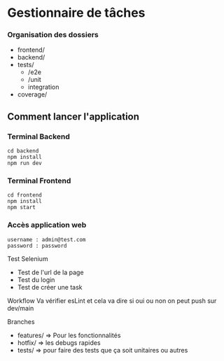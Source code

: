 # Gestionnaire de tâches

### Organisation des dossiers
- frontend/
- backend/
- tests/
    - /e2e
    - /unit
    - integration
- coverage/

## Comment lancer l'application

### Terminal Backend

```
cd backend
npm install
npm run dev
```

### Terminal Frontend

```
cd frontend  
npm install
npm start
```

### Accès application web 

```
username : admin@test.com 
password : password
```

Test Selenium
- Test de l'url de la page
- Test du login
- Test de créer une task 

Workflow
Va vérifier esLint et cela va dire si oui ou non on peut push sur dev/main

Branches
- features/ => Pour les fonctionnalités
- hotfix/ => les debugs rapides
- tests/ => pour faire des tests que ça soit unitaires ou autres
